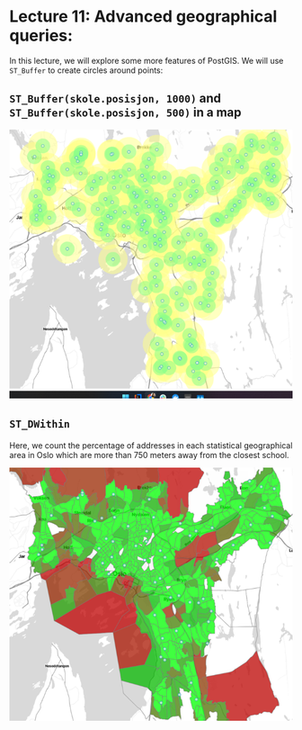 # Lecture 11: Advanced geographical queries:

In this lecture, we will explore some more features of PostGIS. We will
use `ST_Buffer` to create circles around points:

## `ST_Buffer(skole.posisjon, 1000)` and `ST_Buffer(skole.posisjon, 500)` in a map

![A map of Oslo showing schools with circles around each](docs/st_buffer.png)

## `ST_DWithin`

Here, we count the percentage of addresses in each statistical geographical area in Oslo
which are more than 750 meters away from the closest school.

![A map of Oslo with color codes for school densities](docs/st_dwithin.png)
